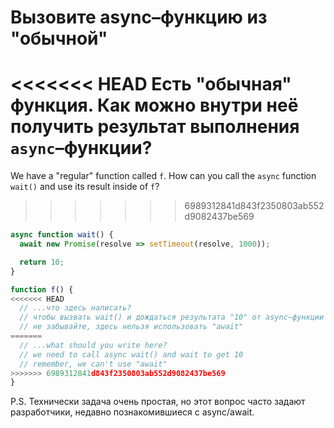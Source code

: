 
# Вызовите async–функцию из "обычной"

<<<<<<< HEAD
Есть "обычная" функция. Как можно внутри неё получить результат выполнения `async`–функции?
=======
We have a "regular" function called `f`. How can you call the `async` function `wait()` and use its result inside of `f`?
>>>>>>> 6989312841d843f2350803ab552d9082437be569

```js
async function wait() {
  await new Promise(resolve => setTimeout(resolve, 1000));

  return 10;
}

function f() {
<<<<<<< HEAD
  // ...что здесь написать?
  // чтобы вызвать wait() и дождаться результата "10" от async–функции
  // не забывайте, здесь нельзя использовать "await"
=======
  // ...what should you write here?
  // we need to call async wait() and wait to get 10
  // remember, we can't use "await"
>>>>>>> 6989312841d843f2350803ab552d9082437be569
}
```

P.S. Технически задача очень простая, но этот вопрос часто задают разработчики, недавно познакомившиеся с async/await. 
